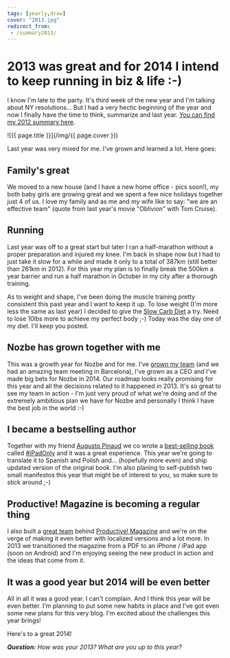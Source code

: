 ```yaml
---
tags: [yearly,draw]
cover: "2013.jpg"
redirect_from:
 - /summary2013/
---
```


# 2013 was great and for 2014 I intend to keep running in biz & life :-)

I know I'm late to the party. It's third week of the new year and I'm talking about NY resolutions... But I had a very hectic beginning of the year and now I finally have the time to think, summarize and last year. [You can find my 2012 summary here][1].

<!--More-->

![{{ page.title }}](/img/{{ page.cover }})

Last year was very mixed for me. I've grown and learned a lot. Here goes:

## Family's great

We moved to a new house (and I have a new home office - pics soon!), my both baby girls are growing great and we spent a few nice holidays together just 4 of us. I love my family and as me and my wife like to say: "we are an effective team" (quote from last year's movie "Oblivion" with Tom Cruise).

## Running

Last year was off to a great start but later I ran a half-marathon without a proper preparation and injured my knee. I'm back in shape now but I had to just take it slow for a while and made it only to a total of 387km (still better than 261km in 2012). For this year my plan is to finally break the 500km a year barrier and run a half marathon in October in my city after a thorough training.

As to weight and shape, I've been doing the muscle training pretty consistent this past year and I want to keep it up. To lose weight (I'm more less the same as last year) I decided to give the [Slow Carb Diet][2] a try. Need to lose 10lbs more to achieve my perfect body ;-) Today was the day one of my diet. I'll keep you posted.

## Nozbe has grown together with me

This was a growth year for Nozbe and for me. I've [grown my team][3] (and we had an amazing team meeting in Barcelona), I've grown as a CEO and I've made big bets for Nozbe in 2014. Our roadmap looks really promising for this year and all the decisions related to it happened in 2013. It's so great to see my team in action - I'm just very proud of what we're doing and of the extremely ambitious plan we have for Nozbe and personally I think I have the best job in the world :-)

## I became a bestselling author

Together with my friend [Augusto Pinaud][4] we co wrote a [best-selling book](/author) called [#iPadOnly][] and it was a great experience. This year we're going to translate it to Spanish and Polish and... (hopefully more even) and ship updated version of the original book. I'm also planing to self-publish two small manifestos this year that might be of interest to you, so make sure to stick around ;-)

## Productive! Magazine is becoming a regular thing

I also built a [great team][3] behind [Productive! Magazine][] and we're on the verge of making it even better with localized versions and a lot more. In 2013 we transitioned the magazine from a PDF to an iPhone / iPad app (soon on Android) and I'm enjoying seeing the new product in action and the ideas that come from it.

## It was a good year but 2014 will be even better 

All in all it was a good year. I can't complain. And I think this year will be even better. I'm planning to put some new habits in place and I've got even some new plans for this very blog. I'm excited about the challenges this year brings!

Here's to a great 2014!

***Question:*** *How was your 2013? What are you up to this year?*

[1]: /fitness2012/
[2]: http://en.wikipedia.org/wiki/Slow-Carb_Diet
[3]: http://www.nozbe.com/about
[4]: http://twitter.com/apinaud

[Dropbox]: http://db.tt/kD7Liux
[Evernote]: /how-i-use-evernote
[iPadOnly]: /ipadonly
[#iPadOnly]: http://ipadonly.net/
[Nozbe]: http://www.nozbe.com/
[Productive! Magazine]: http://www.productivemag.com/
[Productive! Show]: /productive_show
[@MSliwinski]: http://twitter.com/MSliwinski

[n]: https://michael.gratis/nozbe